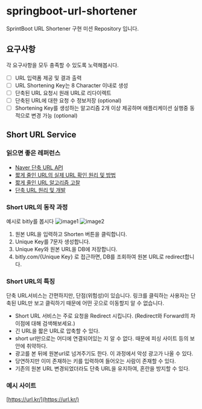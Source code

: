 # springboot-url-shortener

SprintBoot URL Shortener 구현 미션 Repository 입니다.

## 요구사항

각 요구사항을 모두 충족할 수 있도록 노력해봅시다.

- [ ] URL 입력폼 제공 및 결과 출력
- [ ] URL Shortening Key는 8 Character 이내로 생성
- [ ] 단축된 URL 요청시 원래 URL로 리다이렉트
- [ ] 단축된 URL에 대한 요청 수 정보저장 (optional)
- [ ] Shortening Key를 생성하는 알고리즘 2개 이상 제공하며 애플리케이션 실행중 동적으로 변경 가능 (optional)

## Short URL Service

### 읽으면 좋은 레퍼런스

- [Naver 단축 URL API](https://developers.naver.com/docs/utils/shortenurl/)
- [짧게 줄인 URL의 실제 URL 확인 원리 및 방법](https://metalkin.tistory.com/50)
- [짧게 줄인 URL 알고리즘 고찰](https://metalkin.tistory.com/53)
- [단축 URL 원리 및 개발](https://blog.siyeol.com/26)

### Short URL의 동작 과정

예시로 bitly를 봅시다
![image1](./image1.png)
![image2](./image2.png)

1. 원본 URL을 입력하고 Shorten 버튼을 클릭합니다.
2. Unique Key를 7문자 생성합니다.
3. Unique Key와 원본 URL을 DB에 저장합니다.
4. bitly.com/{Unique Key} 로 접근하면, DB를 조회하여 원본 URL로 redirect합니다.

### Short URL의 특징

단축 URL서비스는 간편하지만, 단점(위험성)이 있습니다.
링크를 클릭하는 사용자는 단축된 URL만 보고 클릭하기 때문에 어떤 곳으로 이동할지 알 수 없습니다.

- Short URL 서비스는 주로 요청을 Redirect 시킵니다. (Redirect와 Forward의 차이점에 대해 검색해보세요.)
- 긴 URL을 짧은 URL로 압축할 수 있다.
- short url만으로는 어디에 연결되어있는 지 알 수 없다. 때문에 피싱 사이트 등의 보안에 취약하다.
- 광고를 본 뒤에 원본url로 넘겨주기도 한다. 이 과정에서 악성 광고가 나올 수 있다.
- 당연하지만 이미 존재하는 키를 입력하여 들어오는 사람이 존재할 수 있다.
- 기존의 원본 URL 변경되었더라도 단축 URL을 유지하여, 혼란을 방지할 수 있다.

### 예시 사이트

[https://url.kr/](https://url.kr/)
